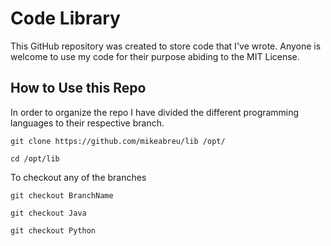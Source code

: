 # Code Library

This GitHub repository was created to store code that I've wrote. Anyone is welcome to use my code for their purpose abiding to the MIT License.

## How to Use this Repo

In order to organize the repo I have divided the different programming languages to their respective branch.

`git clone https://github.com/mikeabreu/lib /opt/`

`cd /opt/lib`

To checkout any of the branches

`git checkout BranchName`

`git checkout Java`

`git checkout Python`

